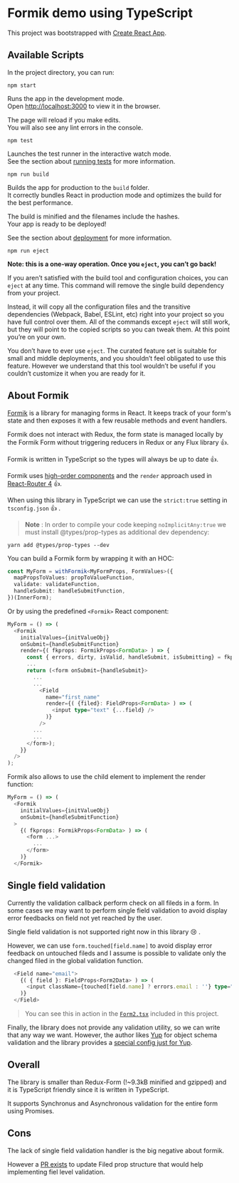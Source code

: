# Formik demo using TypeScript

This project was bootstrapped with [Create React App](https://github.com/facebookincubator/create-react-app).

## Available Scripts

In the project directory, you can run:

`npm start`

Runs the app in the development mode.<br>
Open [http://localhost:3000](http://localhost:3000) to view it in the browser.

The page will reload if you make edits.<br>
You will also see any lint errors in the console.

`npm test`

Launches the test runner in the interactive watch mode.<br>
See the section about [running tests](#running-tests) for more information.

`npm run build`

Builds the app for production to the `build` folder.<br>
It correctly bundles React in production mode and optimizes the build for the best performance.

The build is minified and the filenames include the hashes.<br>
Your app is ready to be deployed!

See the section about [deployment](#deployment) for more information.

`npm run eject`

**Note: this is a one-way operation. Once you `eject`, you can’t go back!**

If you aren’t satisfied with the build tool and configuration choices, you can `eject` at any time. This command will remove the single build dependency from your project.

Instead, it will copy all the configuration files and the transitive dependencies (Webpack, Babel, ESLint, etc) right into your project so you have full control over them. All of the commands except `eject` will still work, but they will point to the copied scripts so you can tweak them. At this point you’re on your own.

You don’t have to ever use `eject`. The curated feature set is suitable for small and middle deployments, and you shouldn’t feel obligated to use this feature. However we understand that this tool wouldn’t be useful if you couldn’t customize it when you are ready for it.

## About Formik

[Formik](https://github.com/jaredpalmer/formik) is a library for managing forms in React. It keeps track of your form's state and then exposes it with a few reusable methods and event handlers.

Formik does not interact with Redux, the form state is managed locally by the Formik Form without triggering reducers in Redux or any Flux library :thumbsup:.

Formik is written in TypeScript so the types will always be up to date :thumbsup:.

Formik uses [high-order components](https://reactjs.org/docs/higher-order-components.html) and the `render` approach used in [React-Router 4](https://github.com/ReactTraining/react-router) :thumbsup:.

When using this library in TypeScript we can use the `strict:true` setting in `tsconfig.json` :thumbsup: .

> **Note** : In order to compile your code keeping `noImplicitAny:true`
> we must install @types/prop-types as additional dev dependency:

```
yarn add @types/prop-types --dev
```

You can build a Formik form by wrapping it with an HOC:

```typescript
const MyForm = withFormik<MyFormProps, FormValues>({
  mapPropsToValues: propToValueFunction,
  validate: validateFunction,
  handleSubmit: handleSubmitFunction,
})(InnerForm);
```

Or by using the predefined `<Formik>` React component:

```typescript
MyForm = () => (
  <Formik
    initialValues={initValueObj}
    onSubmit={handleSubmitFunction}
    render={( fkprops: FormikProps<FormData> ) => {
      const { errors, dirty, isValid, handleSubmit, isSubmitting} = fkprops;
      ...
      return (<form onSubmit={handleSubmit}>
        ...
        ...
          <Field
            name="first_name"
            render={( {filed}: FieldProps<FormData> ) => (
              <input type="text" {...field} />
            )}
          />
        ...
        ...
      </form>);
    }}
  />
);
```

Formik also allows to use the child element to implement the render function:

```typescript
MyForm = () => (
  <Formik
    initialValues={initValueObj}
    onSubmit={handleSubmitFunction}
  >
    {( fkprops: FormikProps<FormData> ) => (
      <form ...>
        ...
      </form>
    )}
  </Formik>
```

## Single field validation

Currently the validation callback perform check on all fileds in a form.
In some cases we may want to perform single field validation to avoid display error feedbacks on field not yet reached by the user.

Single field validation is not supported right now in this library :cry: .

However, we can use `form.touched[field.name]` to avoid display error feedback on untouched fileds and I assume is possible to validate only the changed filed in the global validation function.

```typescript
  <Field name="email">
    {( { field }: FieldProps<Form2Data> ) => (
      <input className={touched[field.name] ? errors.email : ''} type="email" {...field} />
    )}
  </Field>
```

> You can see this in action in the [`Form2.tsx`](https://github.com/micurs/formik-demo/blob/master/src/components/form2.tsx) included in this project.

Finally, the library does not provide any validation utility, so we can write that any way we want.
However, the author likes [Yup](https://github.com/jquense/yup) for object schema validation and
the library provides a [special config just for Yup](https://github.com/jaredpalmer/formik#validationschema-schema--props-props--schema).

## Overall

The library is smaller than Redux-Form (!~9.3kB minified and gzipped) and it is TypeScript friendly since it is written in TypeScript.

It supports Synchronus and Asynchronous validation for the entire form using Promises.


## Cons

The lack of single field validation handler is the big negative about formik.

However a [PR exists](https://github.com/jaredpalmer/formik/pull/167) to update Filed prop structure that would help implementing fiel level validation.




